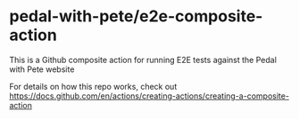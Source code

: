 # pedal-with-pete/e2e-composite-action

This is a Github composite action for running E2E tests against the Pedal with Pete website

For details on how this repo works, check out  <https://docs.github.com/en/actions/creating-actions/creating-a-composite-action>